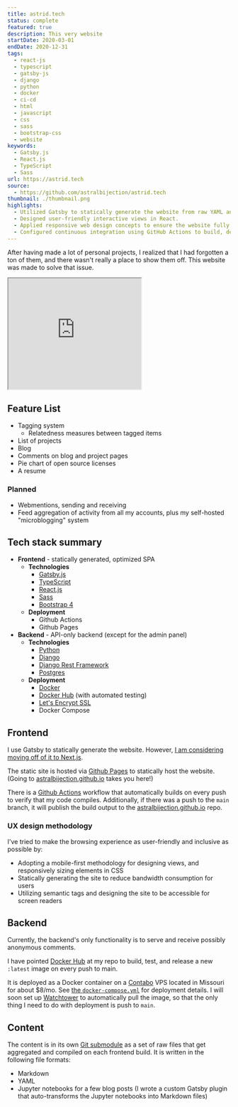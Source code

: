```yaml
---
title: astrid.tech
status: complete
featured: true
description: This very website
startDate: 2020-03-01
endDate: 2020-12-31
tags:
  - react-js
  - typescript
  - gatsby-js
  - django
  - python
  - docker
  - ci-cd
  - html
  - javascript
  - css
  - sass
  - bootstrap-css
  - website
keywords:
  - Gatsby.js
  - React.js
  - TypeScript
  - Sass
url: https://astrid.tech
source:
  - https://github.com/astralbijection/astrid.tech
thumbnail: ./thumbnail.png
highlights:
  - Utilized Gatsby to statically generate the website from raw YAML and Markdown files.
  - Designed user-friendly interactive views in React.
  - Applied responsive web design concepts to ensure the website fully takes advantage of mobile, tablet, and desktop.
  - Configured continuous integration using GitHub Actions to build, deploy, and publish the website.
---
```


After having made a lot of personal projects, I realized that I had forgotten a ton of them, and there wasn't really a place to show them off. This website was made to solve that issue.

<iframe src="https://astrid.tech" title="My website, but with recursion" width="300" height="250"></iframe>

## Feature List

- Tagging system
  - Relatedness measures between tagged items
- List of projects
- Blog
- Comments on blog and project pages
- Pie chart of open source licenses
- A resume

### Planned

- Webmentions, sending and receiving
- Feed aggregation of activity from all my accounts, plus my self-hosted "microblogging" system

## Tech stack summary

- **Frontend** - statically generated, optimized SPA
  - **Technologies**
    - [Gatsby.js](https://www.gatsbyjs.com/)
    - [TypeScript](https://www.typescriptlang.org/)
    - [React.js](https://reactjs.org/)
    - [Sass](https://sass-lang.com/)
    - [Bootstrap 4](https://getbootstrap.com/)
  - **Deployment**
    - Github Actions
    - Github Pages
- **Backend** - API-only backend (except for the admin panel)
  - **Technologies**
    - [Python](https://www.python.org/)
    - [Django](https://www.djangoproject.com/)
    - [Django Rest Framework](https://www.django-rest-framework.org/)
    - [Postgres](https://www.postgresql.org/)
  - **Deployment**
    - [Docker](https://www.docker.com/)
    - [Docker Hub](https://hub.docker.com/) (with automated testing)
    - [Let's Encrypt SSL](https://letsencrypt.org/)
    - Docker Compose

## Frontend

I use Gatsby to statically generate the website. However, [I am considering moving off of it to Next.js](https://astrid.tech/blog/2020-12-20-adding-a-backend/#replacing-gatsby).

The static site is hosted via [Github Pages](https://github.com/astralbijection/astrid.tech) to statically host the website. (Going to [astralbijection.github.io](https://astralbijection.github.io) takes you here!)

There is a [Github Actions](https://github.com/astralbijection/astrid.tech/actions) workflow that automatically builds on every push to verify that my code compiles. Additionally, if there was a push to the `main` branch, it will publish the build output to the [astralbijection.github.io](https://github.com/astralbijection/astralbijection.github.io) repo.

### UX design methodology

I've tried to make the browsing experience as user-friendly and inclusive as possible by:

- Adopting a mobile-first methodology for designing views, and responsively sizing elements in CSS
- Statically generating the site to reduce bandwidth consumption for users
- Utilizing semantic tags and designing the site to be accessible for screen readers

## Backend

Currently, the backend's only functionality is to serve and receive possibly anonymous comments.

I have pointed [Docker Hub](https://hub.docker.com/repository/docker/astridyu/astrid_tech_api) at my repo to build, test, and release a new `:latest` image on every push to main.

It is deployed as a Docker container on a [Contabo](https://contabo.com) VPS located in Missouri for about \$8/mo. See [the `docker-compose.yml`](https://github.com/astralbijection/astrid.tech/blob/main/docker-compose.yml) for deployment details. I will soon set up [Watchtower](https://github.com/containrrr/watchtower) to automatically pull the image, so that the only thing I need to do with deployment is push to `main`.

## Content

The content is in its own [Git submodule](https://github.com/astralbijection/astrid.tech-content) as a set of raw files that get aggregated and compiled on each frontend build. It is written in the following file formats:

- Markdown
- YAML
- Jupyter notebooks for a few blog posts (I wrote a custom Gatsby plugin that auto-transforms the Jupyter notebooks into Markdown files)
